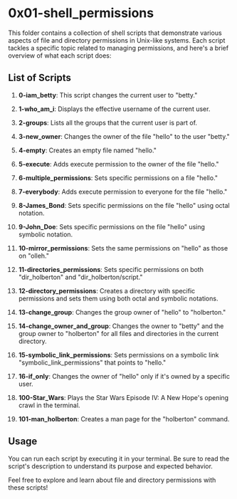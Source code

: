 # 0x01-shell_permissions

This folder contains a collection of shell scripts that demonstrate various aspects of file and directory permissions in Unix-like systems. Each script tackles a specific topic related to managing permissions, and here's a brief overview of what each script does:

## List of Scripts

1. **0-iam_betty**: This script changes the current user to "betty."

2. **1-who_am_i**: Displays the effective username of the current user.

3. **2-groups**: Lists all the groups that the current user is part of.

4. **3-new_owner**: Changes the owner of the file "hello" to the user "betty."

5. **4-empty**: Creates an empty file named "hello."

6. **5-execute**: Adds execute permission to the owner of the file "hello."

7. **6-multiple_permissions**: Sets specific permissions on a file "hello."

8. **7-everybody**: Adds execute permission to everyone for the file "hello."

9. **8-James_Bond**: Sets specific permissions on the file "hello" using octal notation.

10. **9-John_Doe**: Sets specific permissions on the file "hello" using symbolic notation.

11. **10-mirror_permissions**: Sets the same permissions on "hello" as those on "olleh."

12. **11-directories_permissions**: Sets specific permissions on both "dir_holberton" and "dir_holberton/script."

13. **12-directory_permissions**: Creates a directory with specific permissions and sets them using both octal and symbolic notations.

14. **13-change_group**: Changes the group owner of "hello" to "holberton."

15. **14-change_owner_and_group**: Changes the owner to "betty" and the group owner to "holberton" for all files and directories in the current directory.

16. **15-symbolic_link_permissions**: Sets permissions on a symbolic link "symbolic_link_permissions" that points to "hello."

17. **16-if_only**: Changes the owner of "hello" only if it's owned by a specific user.

18. **100-Star_Wars**: Plays the Star Wars Episode IV: A New Hope's opening crawl in the terminal.

19. **101-man_holberton**: Creates a man page for the "holberton" command.

## Usage

You can run each script by executing it in your terminal. Be sure to read the script's description to understand its purpose and expected behavior.

Feel free to explore and learn about file and directory permissions with these scripts!

